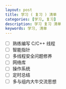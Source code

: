 ```yaml
---
layout: post
title: 学习 ( 复习 ) 清单
categories: [学习, 复习]
description: 学习 复习 清单
keywords: 学习, 清单
---
```


- [ ] 熟练编写 C/C++ 线程
- [ ] 智能指针
- [ ] 多线程安全问题修养
- [ ] 网络库
- [ ] 操作系统
- [ ] 定时总结
- [ ] 多与组内大牛交流思想
